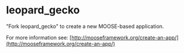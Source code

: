 leopard_gecko
=====

"Fork leopard_gecko" to create a new MOOSE-based application.

For more information see: [http://mooseframework.org/create-an-app/](http://mooseframework.org/create-an-app/)
